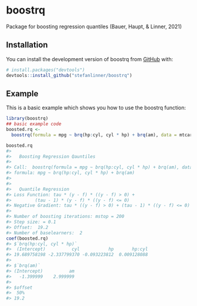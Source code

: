 
<!-- README.md is generated from README.Rmd. Please edit that file -->

# boostrq

<!-- badges: start -->
<!-- badges: end -->

Package for boosting regression quantiles (Bauer, Haupt, & Linner, 2021)

## Installation

You can install the development version of boostrq from
[GitHub](https://github.com/) with:

``` r
# install.packages("devtools")
devtools::install_github("stefanlinner/boostrq")
```

## Example

This is a basic example which shows you how to use the boostrq function:

``` r
library(boostrq)
## basic example code
boosted.rq <- 
  boostrq(formula = mpg ~ brq(hp:cyl, cyl * hp) + brq(am), data = mtcars, mstop = 200, nu = 0.1, tau = 0.5, offset = 0.5, method = "fn")

boosted.rq
#> 
#>   Boosting Regression Qauntiles
#> 
#> Call:  boostrq(formula = mpg ~ brq(hp:cyl, cyl * hp) + brq(am), data = mtcars,      mstop = 200, nu = 0.1, tau = 0.5, offset = 0.5, method = "fn")
#> formula: mpg ~ brq(hp:cyl, cyl * hp) + brq(am)
#> 
#> 
#>   Quantile Regression
#> Loss Function: tau * (y - f) * ((y - f) > 0) +
#>         (tau - 1) * (y - f) * ((y - f) <= 0)
#> Negative Gradient: tau * ((y - f) > 0) + (tau - 1) * ((y - f) <= 0)
#> 
#> Number of boosting iterations: mstop = 200 
#> Step size: = 0.1 
#> Offset:  19.2 
#> Number of baselearners:  2
coef(boosted.rq)
#> $`brq(hp:cyl, cyl * hp)`
#>  (Intercept)          cyl           hp       hp:cyl 
#> 19.689758198 -2.337799370 -0.093223812  0.009128088 
#> 
#> $`brq(am)`
#> (Intercept)          am 
#>   -1.399999    2.999999 
#> 
#> $offset
#>  50% 
#> 19.2
```
